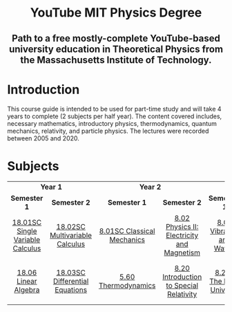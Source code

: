 <h1 align="center">YouTube MIT Physics Degree</h1>
<h2 align="center">Path to a free mostly-complete YouTube-based university education in Theoretical Physics from the Massachusetts Institute of Technology.</h2>

# Introduction
This course guide is intended to be used for part-time study and will take 4 years to complete (2 subjects per half year). The content covered includes, necessary mathematics, introductory physics, thermodynamics, quantum mechanics, relativity, and particle physics. The lectures were recorded between 2005 and 2020.



# Subjects
<table>
	<tr>
		<td align="center" colspan="2"><strong>Year 1</strong></td>
		<td align="center" colspan="2"><strong>Year 2</strong></td>
		<td align="center" colspan="2"><strong>Year 3</strong></td>
 		<td align="center" colspan="2"><strong>Year 4</strong></td>
	</tr>
	<tr>
		<td align="center"><strong>Semester 1</strong></td>
		<td align="center"><strong>Semester 2</strong></td>
		<td align="center"><strong>Semester 1</strong></td>
		<td align="center"><strong>Semester 2</strong></td>
		<td align="center"><strong>Semester 1</strong></td>
		<td align="center"><strong>Semester 2</strong></td>
		<td align="center"><strong>Semester 1</strong></td>
		<td align="center"><strong>Semester 2</strong></td>
	</tr>
	<tr>
		<td align="center"><a href="https://www.youtube.com/watch?v=7K1sB05pE0A&list=PL590CCC2BC5AF3BC1">18.01SC Single Variable Calculus</a></td>
		<td align="center"><a href="https://www.youtube.com/watch?v=PxCxlsl_YwY&list=PL4C4C8A7D06566F38">18.02SC Multivariable Calculus</a></td>
		<td align="center"><a href="https://www.youtube.com/watch?v=iQPWUfIHcoI&list=PLYmwFR_XLSpY6TULmWjytX1F6MqODCviv">8.01SC Classical Mechanics</a></td>
		<td align="center"><a href="https://www.youtube.com/watch?v=rtlJoXxlSFE&list=PLyQSN7X0ro2314mKyUiOILaOC2hk6Pc3j">8.02 Physics II: Electricity and Magnetism</a></td>
    <td align="center"><a href="https://www.youtube.com/watch?v=4ysFC9vd3GE&list=PLUl4u3cNGP61R5sPDPKVfcFlu95wSs2Kx&index=2">8.03 Vibration and Waves</a></td>
    <td align="center"><a href="https://www.youtube.com/watch?v=jANZxzetPaQ&list=PLUl4u3cNGP60cspQn3N9dYRPiyVWDd80G">8.04 Quantum Physics I</a> <a href="https://www.youtube.com/watch?v=lZ3bPUKo5zc&list=PLUl4u3cNGP61-9PEhRognw5vryrSEVLPr"><u>(alternative)</u></a></td>
    <td align="center"><a href="https://www.youtube.com/watch?v=QI13S04w8dM&list=PLUl4u3cNGP60QlYNsy52fctVBOlk-4lYx">8.05 Quantum Physics II</a></td>
    <td align="center"><a href="https://www.youtube.com/watch?v=_OZXEb8FxZQ&list=PLUl4u3cNGP60Zcz8LnCDFI8RPqRhJbb4L">8.06 Quantum Physics III</a></td>
	</tr>
  	<tr>
		<td align="center"><a href="https://www.youtube.com/watch?v=7UJ4CFRGd-U&list=PLE7DDD91010BC51F8">18.06 Linear Algebra</a></td>
		<td align="center"><a href="https://www.youtube.com/watch?v=XDhJ8lVGbl8&list=PLEC88901EBADDD980">18.03SC Differential Equations</a></td>
		<td align="center"><a href="https://www.youtube.com/watch?v=kLqduWF6GXE&list=PLA62087102CC93765">5.60 Thermodynamics</a></td>
		<td align="center"><a href="https://www.youtube.com/watch?v=uMc-j5aQTH8&list=PLUl4u3cNGP61Zc3rR6wVM0kpsiyIq0fk8">8.20 Introduction to Special Relativity</a></td>
    <td align="center"><a href="https://www.youtube.com/watch?v=ANCN7vr9FVk&list=PLUl4u3cNGP61Bf9I0WDDriuDqEnywoxra">8.286 The Early Universe</a></td>
    <td align="center"><a><u>8.07 Electromagnetism II</u></a></td>
    <td align="center"><a href="https://www.youtube.com/watch?v=iRVfaR3N5K4&list=PLUl4u3cNGP629n_3fX7HmKKgin_rqGzbx">8.962 General Relativity</a></td>
    <td align="center"><a href="https://www.youtube.com/watch?v=-WIAoAG4SyA&list=PLUl4u3cNGP60Do91PdN978llIsvjKW0au">8.701 Introduction to Nuclear and Particle Physics</a></td>
	</tr>
</table>

